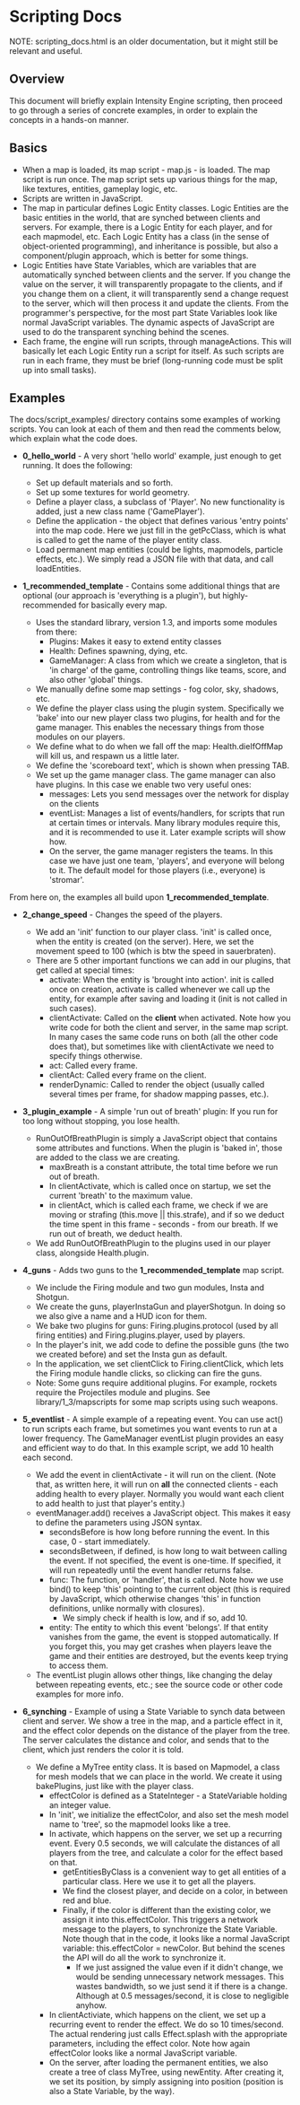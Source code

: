 Scripting Docs
==============

NOTE: scripting_docs.html is an older documentation, but it might still be relevant and useful.


Overview
--------

This document will briefly explain Intensity Engine scripting, then proceed to go through a series of concrete examples, in order to explain the concepts in a hands-on manner.


Basics
------

* When a map is loaded, its map script - map.js - is loaded. The map script is run once. The map script sets up various things for the map, like textures, entities, gameplay logic, etc.
* Scripts are written in JavaScript.
* The map in particular defines Logic Entity classes. Logic Entities are the basic entities in the world, that are synched between clients and servers. For example, there is a Logic Entity for each player, and for each mapmodel, etc. Each Logic Entity has a class (in the sense of object-oriented programming), and inheritance is possible, but also a component/plugin approach, which is better for some things.
* Logic Entities have State Variables, which are variables that are automatically synched between clients and the server. If you change the value on the server, it will transparently propagate to the clients, and if you change them on a client, it will transparently send a change request to the server, which will then process it and update the clients. From the programmer's perspective, for the most part State Variables look like normal JavaScript variables. The dynamic aspects of JavaScript are used to do the transparent synching behind the scenes.
* Each frame, the engine will run scripts, through manageActions. This will basically let each Logic Entity run a script for itself. As such scripts are run in each frame, they must be brief (long-running code must be split up into small tasks).


Examples
--------

The docs/script_examples/ directory contains some examples of working scripts. You can look at each of them and then read the comments below, which explain what the code does.

* __0_hello_world__ - A very short 'hello world' example, just enough to get running. It does the following:
  * Set up default materials and so forth.
  * Set up some textures for world geometry.
  * Define a player class, a subclass of 'Player'. No new functionality is added, just a new class name ('GamePlayer').
  * Define the application - the object that defines various 'entry points' into the map code. Here we just fill in the getPcClass, which is what is called to get the name of the player entity class.
  * Load permanent map entities (could be lights, mapmodels, particle effects, etc.). We simply read a JSON file with that data, and call loadEntities.

* __1_recommended_template__ - Contains some additional things that are optional (our approach is 'everything is a plugin'), but highly-recommended for basically every map.
  * Uses the standard library, version 1.3, and imports some modules from there:
    * Plugins: Makes it easy to extend entity classes
    * Health: Defines spawning, dying, etc.
    * GameManager: A class from which we create a singleton, that is 'in charge' of the game, controlling things like teams, score, and also other 'global' things. 
  * We manually define some map settings - fog color, sky, shadows, etc.
  * We define the player class using the plugin system. Specifically we 'bake' into our new player class two plugins, for health and for the game manager. This enables the necessary things from those modules on our players.
  * We define what to do when we fall off the map: Health.dieIfOffMap will kill us, and respawn us a little later.
  * We define the 'scoreboard text', which is shown when pressing TAB.
  * We set up the game manager class. The game manager can also have plugins. In this case we enable two very useful ones:
    * messages: Lets you send messages over the network for display on the clients
    * eventList: Manages a list of events/handlers, for scripts that run at certain times or intervals. Many library modules require this, and it is recommended to use it. Later example scripts will show how.
    * On the server, the game manager registers the teams. In this case we have just one team, 'players', and everyone will belong to it. The default model for those players (i.e., everyone) is 'stromar'.

From here on, the examples all build upon __1_recommended_template__.

* __2_change_speed__ - Changes the speed of the players.
  * We add an 'init' function to our player class. 'init' is called once, when the entity is created (on the server). Here, we set the movement speed to 100 (which is btw the speed in sauerbraten).
  * There are 5 other important functions we can add in our plugins, that get called at special times:
    * activate: When the entity is 'brought into action'. init is called once on creation, activate is called whenever we call up the entity, for example after saving and loading it (init is not called in such cases).
    * clientActivate: Called on the **client** when activated. Note how you write code for both the client and server, in the same map script. In many cases the same code runs on both (all the other code does that), but sometimes like with clientActivate we need to specify things otherwise.
    * act: Called every frame.
    * clientAct: Called every frame on the client.
    * renderDynamic: Called to render the object (usually called several times per frame, for shadow mapping passes, etc.).

* __3_plugin_example__ - A simple 'run out of breath' plugin: If you run for too long without stopping, you lose health.
  * RunOutOfBreathPlugin is simply a JavaScript object that contains some attributes and functions. When the plugin is 'baked in', those are added to the class we are creating.
    * maxBreath is a constant attribute, the total time before we run out of breath.
    * In clientActivate, which is called once on startup, we set the current 'breath' to the maximum value.
    * in clientAct, which is called each frame, we check if we are moving or strafing (this.move || this.strafe), and if so we deduct the time spent in this frame - seconds - from our breath. If we run out of breath, we deduct health.
  * We add RunOutOfBreathPlugin to the plugins used in our player class, alongside Health.plugin.

* __4_guns__ - Adds two guns to the __1_recommended_template__ map script.
  * We include the Firing module and two gun modules, Insta and Shotgun.
  * We create the guns, playerInstaGun and playerShotgun. In doing so we also give a name and a HUD icon for them.
  * We bake two plugins for guns: Firing.plugins.protocol (used by all firing entities) and Firing.plugins.player, used by players.
  * In the player's init, we add code to define the possible guns (the two we created before) and set the Insta gun as default.
  * In the application, we set clientClick to Firing.clientClick, which lets the Firing module handle clicks, so clicking can fire the guns.
  * Note: Some guns require additional plugins. For example, rockets require the Projectiles module and plugins. See library/1_3/mapscripts for some map scripts using such weapons.

* __5_eventlist__ - A simple example of a repeating event. You can use act() to run scripts each frame, but sometimes you want events to run at a lower frequency. The GameManager eventList plugin provides an easy and efficient way to do that. In this example script, we add 10 health each second.
  * We add the event in clientActivate - it will run on the client. (Note that, as written here, it will run on **all** the connected clients - each adding health to every player. Normally you would want each client to add health to just that player's entity.)
  * eventManager.add() receives a JavaScript object. This makes it easy to define the parameters using JSON syntax.
    * secondsBefore is how long before running the event. In this case, 0 - start immediately.
    * secondsBetween, if defined, is how long to wait between calling the event. If not specified, the event is one-time. If specified, it will run repeatedly until the event handler returns false.
    * func: The function, or 'handler', that is called. Note how we use bind() to keep 'this' pointing to the current object (this is required by JavaScript, which otherwise changes 'this' in function definitions, unlike normally with closures).
      * We simply check if health is low, and if so, add 10.
    * entity: The entity to which this event 'belongs'. If that entity vanishes from the game, the event is stopped automatically. If you forget this, you may get crashes when players leave the game and their entities are destroyed, but the events keep trying to access them.
  * The eventList plugin allows other things, like changing the delay between repeating events, etc.; see the source code or other code examples for more info.

* __6_synching__ - Example of using a State Variable to synch data between client and server. We show a tree in the map, and a particle effect in it, and the effect color depends on the distance of the player from the tree. The server calculates the distance and color, and sends that to the client, which just renders the color it is told.
  * We define a MyTree entity class. It is based on Mapmodel, a class for mesh models that we can place in the world. We create it using bakePlugins, just like with the player class.
    * effectColor is defined as a StateInteger - a StateVariable holding an integer value.
    * In 'init', we initialize the effectColor, and also set the mesh model name to 'tree', so the mapmodel looks like a tree.
    * In activate, which happens on the server, we set up a recurring event. Every 0.5 seconds, we will calculate the distances of all players from the tree, and calculate a color for the effect based on that.
      * getEntitiesByClass is a convenient way to get all entities of a particular class. Here we use it to get all the players.
      * We find the closest player, and decide on a color, in between red and blue.
      * Finally, if the color is different than the existing color, we assign it into this.effectColor. This triggers a network message to the players, to synchronize the State Variable. Note though that in the code, it looks like a normal JavaScript variable: this.effectColor = newColor. But behind the scenes the API will do all the work to synchronize it.
        * If we just assigned the value even if it didn't change, we would be sending unnecessary network messages. This wastes bandwidth, so we just send it if there is a change. Although at 0.5 messages/second, it is close to negligible anyhow.
    * In clientActiviate, which happens on the client, we set up a recurring event to render the effect. We do so 10 times/second. The actual rendering just calls Effect.splash with the appropriate parameters, including the effect color. Note how again effectColor looks like a normal JavaScript variable.
    * On the server, after loading the permanent entities, we also create a tree of class MyTree, using newEntity. After creating it, we set its position, by simply assigning into position (position is also a State Variable, by the way).

